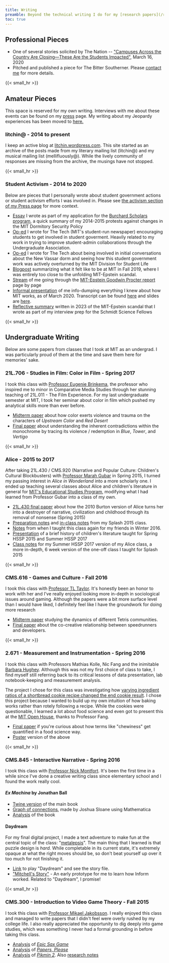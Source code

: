 ```yaml
---
title: Writing
preamble: Beyond the technical writing I do for my [research papers](/research/index.html), I do a lot of personal writing on the side, sometimes for pay, but most often for not. Most of this writing is either from undergraduate classes or from my student activism work.
toc: true
---
```


## Professional Pieces

*   One of several stories solicited by The Nation -- ["Campuses Across the Country Are Closing—These Are the Students Impacted"](https://www.thenation.com/article/society/campuses-across-the-country-are-closing-these-are-the-students-impacted/), March 16, 2020
*   Pitched and published a piece for The Bitter Southerner. Please [contact me](https://litchin.wordpress.com/contact/) for more details.


{{< small_hr >}}

## Amateur Pieces

This space is reserved for my own writing. Interviews with me about these events can be found on my [press](/press/index.html) page. My writing about my Jeopardy experiences has been moved to [here.](/research/cms/jeopardy.html)

### litchin@ - 2014 to present

I keep an active blog at [litchin.wordpress.com](http://litchin.wordpress.com). This site started as an archive of the posts made from my literary mailing list (litchin@) and my musical mailing list (mellifluously@). While the lively community of responses are missing from the archive, the musings have not stopped.


{{< small_hr >}}

### Student Activism - 2014 to 2020

Below are pieces that I personally wrote about student government actions or student activism efforts I was involved in. Please see [the activism section of my Press page](/press/index.html#activism) for more context.

*   [Essay](/files/ltchin_Burchard.pdf) I wrote as part of my application for the [Burchard Scholars program](http://shass.mit.edu/undergraduate/scholarships/burchard), a quick summary of my 2014-2015 protests against changes in the MIT Dormitory Security Policy
*   [Op-ed](https://thetech.com/2016/04/19/security-policies) I wrote for The Tech (MIT's student-run newspaper) encouraging students to get involved in student goverment. Heavily related to my work in trying to improve student-admin collaborations through the Undergraduate Association.
*   [Op-ed](https://thetech.com/2019/02/28/history-new-vassar-design) I wrote for The Tech about being involved in initial conversations about the New Vassar dorm and seeing how this student government work was actively overturned by the MIT Division for Student Life
*   [Blogpost](https://litchin.wordpress.com/2019/10/01/an-oral-history/) summarizing what it felt like to be at MIT in Fall 2019, where I was entirely too close to the unfolding MIT-Epstein scandal.
*   [Stream](https://youtu.be/jJDFoKhOgJs) of me going through the [MIT-Epstein Goodwin Procter report](http://factfindingjan2020.mit.edu/) page by page
*   [Informal presentation](https://youtu.be/zqsGduaE-50) of me info-dumping everything I knew about how MIT works, as of March 2020. Transcript can be found [here](https://docs.google.com/document/d/1tlkIJybavh9F3aZEffRIjpRHbwN5t2c99hq84xOHEgM/edit?usp=sharing) and slides are [here](https://docs.google.com/presentation/d/1dwwfnt_zVj-taaW9EX1uG-9qK8kTc7tDI6QKEpghXto/edit#slide=id.p).
*  [Reflective summary](/files/ltchin_MITEpstein2023.pdf) written in 2023 of the MIT-Epstein scandal that I wrote as part of my interview prep for the Schmidt Science Fellows


{{< small_hr >}}

## Undergraduate Writing

Below are some papers from classes that I took at MIT as an undergrad. I was particularly proud of them at the time and save them here for memories' sake.

### 21L.706 - Studies in Film: Color in Film - Spring 2017

I took this class with [Professor Eugenie Brinkema](https://lit.mit.edu/people/ebrinkema/), the professor who inspired me to minor in Comparative Media Studies through her stunning teaching of 21L.011 - The Film Experience. For my last undergraduate semester at MIT, I took her seminar about color in film which pushed my analytical skills more than ever before.

*   [Midterm paper](/files/ltchin_21L706Midterm.pdf) about how color exerts violence and trauma on the characters of _Upstream Color_ and _Red Desert_
*   [Final paper](/files/ltchin_21L706Final.pdf) about understanding the inherent contradictions within the monochrome by tracing its violence / redemption in _Blue_, _Tower_, and _Vertigo_


{{< small_hr >}}

### Alice - 2015 to 2017

After taking 21L.430 / CMS.920 (Narrative and Popular Culture: Children's Cultural Blockbusters) with [Professor Marah Gubar](http://lit.mit.edu/people/mgubar/) in Spring 2015, I turned my passing interest in _Alice in Wonderland_ into a more scholarly one. I ended up teaching several classes about Alice and children's literature in general for [MIT's Educational Studies Program](https://esp.mit.edu/teach/teachers/ltchin/bio.html), modifying what I had learned from Professor Gubar into a class of my own.

*   [21L.430 final paper](/files/ltchin_21L430Final.pdf) about how the 2010 Burton version of Alice turns her into a destroyer of narrative, civilization and childhood through its removal of nonsense (Spring 2015)
*   [Preparation notes](/files/ltchin_AliceSplash2015Prep.pdf) and [in-class notes](/files/ltchin_AliceSplash2015InClass.pdf) from my Splash 2015 class.
*   [Notes](/files/ltchin_AliceSplash2015Redux.pdf) from when I taught this class again for my friends in Winter 2016.
*   [Presentation](/files/ltchin_ChildrensLit.pdf) of a brief history of children's literature taught for Spring HSSP 2015 and Summer HSSP 2017
*   [Class notes](https://docs.google.com/document/d/1R5g8szdZ4-yn6hgkOkmXURzXc35IcK8Bxj1boVlibAw/edit) for my Summer HSSP 2017 version of my Alice class, a more in-depth, 6 week version of the one-off class I taught for Splash 2015


{{< small_hr >}}

### CMS.616 - Games and Culture - Fall 2016

I took this class with [Professor TL Taylor](http://tltaylor.com/). It's honestly been an honor to work with her and I've really enjoyed looking more in-depth in sociological issues around gaming. Although the papers were a bit more surface level than I would have liked, I definitely feel like I have the groundwork for doing more research

*   [Midterm paper](https://litchin.wordpress.com/2016/10/18/cms-616-multiplayer-tetris/) studying the dynamics of different Tetris communities.
*   [Final paper](/files/ltchin_CMS616Final.pdf) about the co-creative relationship between speedrunners and developers.


{{< small_hr >}}

### 2.671 - Measurement and Instrumentation - Spring 2016

I took this class with Professors Mathias Kolle, Nic Fang and the inimitable [Barbara Hughey](https://hr.mit.edu/rewards/recipient/award-recipients/2011/serving-client/barbara-hughey). Although this was not my first choice of class to take, I find myself still referring back to its critical lessons of data presentation, lab notebook-keeping and measurement analysis.

The project I chose for this class was investigating how [varying ingredient ratios of a shortbread cookie recipe changed the end cookie result](https://lolmy2671goforth.tumblr.com/post/144354047649/you-get-weird-cookies-if-you-dont-follow-the). I chose this project because I wanted to build up my own intuition of how baking works rather than rotely following a recipe. While the cookies were questionable, I learned a lot about food science and even got to present this at the [MIT Open House](https://energy.mit.edu/news/mitei-energizes-visitors-at-the-mit-open-house/), thanks to Professor Fang.

*   [Final paper](/files/ltchin_2671Paper.pdf) if you're curious about how terms like "chewiness" get quantified in a food science way.
*   [Poster](/files/ltchin_2671Poster.pdf) version of the above


{{< small_hr >}}

### CMS.845 - Interactive Narrative - Spring 2016

I took this class with [Professor Nick Montfort](http://www.nickm.com/classes/interactive_narrative/2016_spring/). It's been the first time in a while since I've done a creative writing class since elementary school and I found the work really cool.

#### _Ex Machina_ by Jonathan Ball

*   [Twine version](/files/ExMachina.html) of the main book
*   [Graph of connections](/img_static/ExMachinaGraph.jpg), made by Joshua Sloane using Mathematica
*   [Analysis](/files/ltchin_ExMachina.pdf) of the book

#### Daydream

For my final digital project, I made a text adventure to make fun at the central topic of the class: "[metalepsis](https://en.wikipedia.org/wiki/Metalepsis#Narratology)". The main thing that I learned is that puzzle design is _hard._ While completable in its current state, it's extremely opaque at what the right moves should be, so don't beat yourself up over it too much for not finishing it.

*   [Link](/files/Inform/Daydream/index.html) to play "Daydream" and see the story file.
*   ["Mitchell's Story"](/files/Inform/mitchlee/index.html) - An early prototype for me to learn how Inform worked. Related to "Daydream", I promise!


{{< small_hr >}}

### CMS.300 - Introduction to Video Game Theory - Fall 2015

I took this class with [Professor Mikael Jakobsson](http://cmsw.mit.edu/profile/mikael-jakobsson/). I really enjoyed this class and managed to write papers that I didn't feel were overly rushed by my college life. I also really appreciated the opportunity to dig deeply into game studies, which was something I never had a formal grounding in before taking this class.

*   [Analysis](/files/ltchin_EpicSaxGame.pdf) of [_Epic Sax Game_](http://www.pippinbarr.com/games/epicsaxgame/EpicSaxGame.html)
*   [Analysis](/files/ltchin_PapersPlease.pdf) of [_Papers, Please_](https://papersplea.se/)
*   [Analysis](/files/ltchin_Pikmin2.pdf) of [_Pikmin 2_](https://en.wikipedia.org/wiki/Pikmin_2). Also [research notes](/files/ltchin_Pikmin2_Notes.pdf)